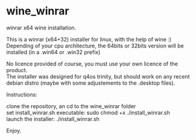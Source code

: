 # wine_winrar
winrar x64 wine installation.  
  
This is a winrar (x64+32) installer for linux, with the help of wine :)  
Depending of your cpu architecture, the 64bits or 32bits version will be installed (in a .win64 or .win32 prefix)  
  
No licence provided of course, you must use your own licence of the product.  
The installer was designed for q4os trinity, but should work on any recent debian distro (maybe with some adjustements to the .desktop files).  
  
Instructions:  
  
clone the repository, an cd to the wine_winrar folder  
set install_winrar.sh executable: sudo chmod +x ./install_winrar.sh  
launch the installer: ./install_winrar.sh  
  
Enjoy.
